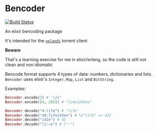 Bencoder
========

[![Build Status](https://travis-ci.org/alehander42/bencoder.svg)](https://travis-ci.org/alehander42/bencoder)

An elixir bencoding package

It's intended for the [`yolandi`](https://github.com/alehander42/yolandi) torrent client

 **Beware**

 That's a learning exercise for me in elixir/erlang, so the code is still not clean and non idiomatic

 Bencode format supports 4 types of data: numbers, dictionaries and lists.
 `Bencoder` uses elixir's `Integer`, `Map`, `List` and `BitString`.

 Examples:

 ```elixir
 Bencoder.encode(2) # "i2e"
 Bencoder.encode([4, 202]) # "li4ei202ee"
 ```

 ```elixir
 Bencoder.decode("4:life") # "life"
 Bencoder.decode("d4:lifei42ee") # %{"life" => 42}
 Bencoder.decode("i42e") # 42
 Bencoder.decode("l1:~e") # ["~"]
```


